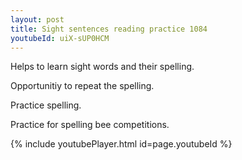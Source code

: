 ```yaml
---
layout: post
title: Sight sentences reading practice 1084
youtubeId: uiX-sUP0HCM
---
```

 
 
Helps to learn sight words and their spelling.

Opportunitiy to repeat the spelling. 

Practice spelling. 
 
Practice for spelling bee competitions. 
 
{% include youtubePlayer.html id=page.youtubeId %}
 
 
